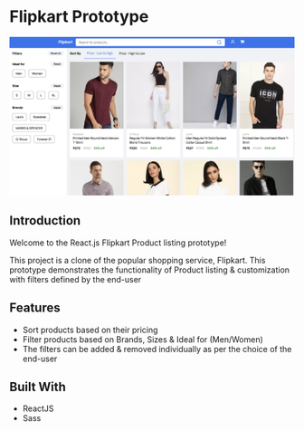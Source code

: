 # Flipkart Prototype

![flipkart prototype banner](./public/flipkart_banner.png)

## Introduction

Welcome to the React.js Flipkart Product listing prototype!

This project is a clone of the popular shopping service, Flipkart. This prototype demonstrates the functionality of Product listing & customization with filters defined by the end-user

## Features

-   Sort products based on their pricing
-   Filter products based on Brands, Sizes & Ideal for (Men/Women)
-   The filters can be added & removed individually as per the choice of the end-user

## Built With

-   ReactJS
-   Sass
